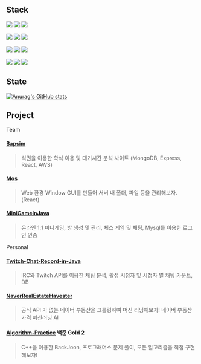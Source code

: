 Stack
---
![](https://img.shields.io/badge/TypeScript-3178C6?style=flat-square&logo=TypeScript&logoColor=black)
![](https://img.shields.io/badge/C++-00599C?style=flat-square&logo=C++&logoColor=black)
![](https://img.shields.io/badge/Java-ff0000?style=flat-square&logo=Java&logoColor=black)

![](https://img.shields.io/badge/React-61DAFB?style=flat-square&logo=React&logoColor=black)
![](https://img.shields.io/badge/MUI-007FFF?style=flat-square&logo=MUI&logoColor=black)
![](https://img.shields.io/badge/StyledComponents-DB7093?style=flat-square&logo=styled-components&logoColor=black)

![](https://img.shields.io/badge/Amazon_EC2-FF9900?style=flat-square&logo=Amazon-EC2&logoColor=black)
![](https://img.shields.io/badge/Express-000000?style=flat-square&logo=Express&logoColor=white)
![](https://img.shields.io/badge/NGINX-009639?style=flat-square&logo=NGINX&logoColor=white)

![](https://img.shields.io/badge/Webpack-8DD6F9?style=flat-square&logo=Webpack&logoColor=black)
![](https://img.shields.io/badge/Vite-646CFF?style=flat-square&logo=Vite&logoColor=black)
![](https://img.shields.io/badge/Docker-2496ED?style=flat-square&logo=Docker&logoColor=black)

State
---
[![Anurag's GitHub stats](https://github-readme-stats.vercel.app/api?username=Byungjin-Lee)](https://github.com/anuraghazra/github-readme-stats)

Project
---

Team
#### [Bapsim](https://github.com/CapstoneDesign-Plus/CapstoneDesign2022)
> 식권을 이용한 학식 이용 및 대기시간 분석 사이트 (MongoDB, Express, React, AWS)

#### [Mos](https://github.com/inje-megabrain/Mos-fe)
> Web 환경 Window GUI를 만들어 서버 내 폴더, 파일 등을 관리해보자. (React)

#### [MiniGameInJava](https://github.com/ByungJin-Lee/MiniGameInJava)
> 온라인 1:1 미니게임, 방 생성 및 관리, 체스 게임 및 채팅, Mysql를 이용한 로그인 인증

Personal
#### [Twitch-Chat-Record-in-Java](https://github.com/ByungJin-Lee/Twitch-Chat-Record-in-Java)
> IRC와 Twitch API를 이용한 채팅 분석, 활성 시청자 및 시청자 별 채팅 카운트, DB

#### [NaverRealEstateHavester](https://github.com/ByungJin-Lee/NaverRealEstateHavester)
> 공식 API 가 없는 네이버 부동산을 크롤링하여 머신 러닝해보자! 네이버 부동산 가격 머신러닝 AI

#### [Algorithm-Practice](https://github.com/ByungJin-Lee/Algorithm-Practice) 백준 Gold 2
> C++을 이용한 BackJoon, 프로그래머스 문제 풀이, 모든 알고리즘을 직접 구현해보자!
